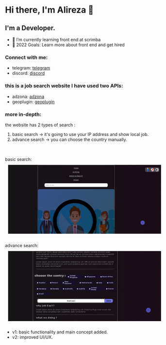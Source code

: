 # Hi there, I'm Alireza 👋 
## I'm a Developer.

- 🌱 I’m currently learning front end at scrimba 
- 🥅 2022 Goals: Learn more about front end and get hired

### Connect with me:
- telegram: [telegram]
- discord: [discord]

### this is a job search website I have used  two APIs:
- adzona: [adzona]
- geoplugin: [geoplugin]

### more in-depth:
the website has 2 types of search :
 1. basic search   -> it's going to use your IP address and  show local job.
 2. advance search -> you can choose the country manually.

<br>
<br>
basic search:
<br>
<img  alt="website picture" src="img/basicSearch.PNG" style="padding:10px;" />
<br>
<br>
advance search:
<br>
<img  alt="website picture" src="img/advanceSearch.PNG" style="padding:10px;" />

- v1: basic functionality and main concept added.
- v2: improved UI/UX. 
















[telegram]: https://t.me/Work_Hard_Then_Work_Harder
[discord]: https://discord.com/users/#9084
[adzona]: https://developer.adzuna.com/
[geoplugin]:  https://www.geoplugin.com/

